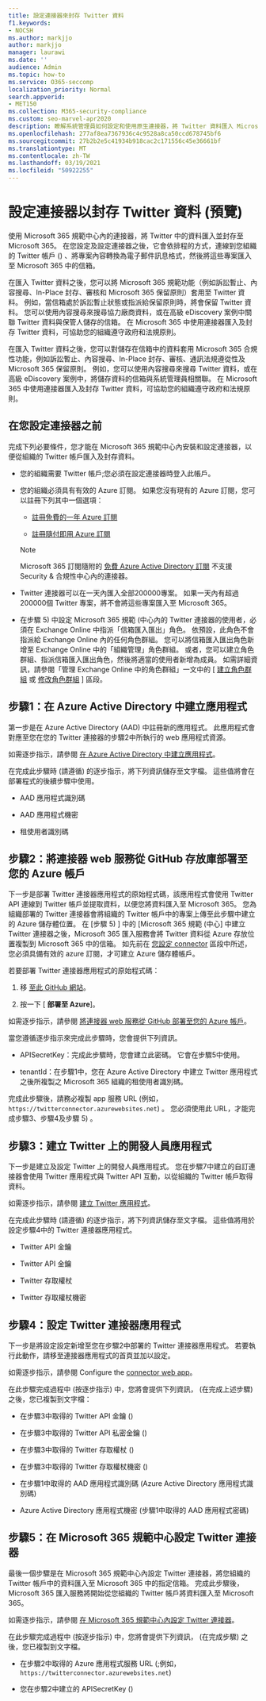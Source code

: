 ```yaml
---
title: 設定連接器來封存 Twitter 資料
f1.keywords:
- NOCSH
ms.author: markjjo
author: markjjo
manager: laurawi
ms.date: ''
audience: Admin
ms.topic: how-to
ms.service: O365-seccomp
localization_priority: Normal
search.appverid:
- MET150
ms.collection: M365-security-compliance
ms.custom: seo-marvel-apr2020
description: 瞭解系統管理員如何設定和使用原生連接器，將 Twitter 資料匯入 Microsoft 365。
ms.openlocfilehash: 277af8ea7367936c4c9528a8ca50ccd678745bf6
ms.sourcegitcommit: 27b2b2e5c41934b918cac2c171556c45e36661bf
ms.translationtype: MT
ms.contentlocale: zh-TW
ms.lasthandoff: 03/19/2021
ms.locfileid: "50922255"
---
```

# <a name="set-up-a-connector-to-archive-twitter-data-preview"></a>設定連接器以封存 Twitter 資料 (預覽) 

使用 Microsoft 365 規範中心內的連接器，將 Twitter 中的資料匯入並封存至 Microsoft 365。 在您設定及設定連接器之後，它會依排程的方式，連線到您組織的 Twitter 帳戶 () 、將專案內容轉換為電子郵件訊息格式，然後將這些專案匯入至 Microsoft 365 中的信箱。

在匯入 Twitter 資料之後，您可以將 Microsoft 365 規範功能（例如訴訟暫止、內容搜尋、In-Place 封存、審核和 Microsoft 365 保留原則）套用至 Twitter 資料。 例如，當信箱處於訴訟暫止狀態或指派給保留原則時，將會保留 Twitter 資料。 您可以使用內容搜尋來搜尋協力廠商資料，或在高級 eDiscovery 案例中關聯 Twitter 資料與保管人儲存的信箱。 在 Microsoft 365 中使用連接器匯入及封存 Twitter 資料，可協助您的組織遵守政府和法規原則。

在匯入 Twitter 資料之後，您可以對儲存在信箱中的資料套用 Microsoft 365 合規性功能，例如訴訟暫止、內容搜尋、In-Place 封存、審核、通訊法規遵從性及 Microsoft 365 保留原則。 例如，您可以使用內容搜尋來搜尋 Twitter 資料，或在高級 eDiscovery 案例中，將儲存資料的信箱與系統管理員相關聯。 在 Microsoft 365 中使用連接器匯入及封存 Twitter 資料，可協助您的組織遵守政府和法規原則。

## <a name="before-you-set-up-a-connector"></a>在您設定連接器之前

完成下列必要條件，您才能在 Microsoft 365 規範中心內安裝和設定連接器，以便從組織的 Twitter 帳戶匯入及封存資料。

- 您的組織需要 Twitter 帳戶;您必須在設定連接器時登入此帳戶。

- 您的組織必須具有有效的 Azure 訂閱。 如果您沒有現有的 Azure 訂閱，您可以註冊下列其中一個選項：

    - [註冊免費的一年 Azure 訂閱](https://azure.microsoft.com/free) 

    - [註冊隨付即用 Azure 訂閱](https://azure.microsoft.com/pricing/purchase-options/pay-as-you-go/)

    > [!NOTE]
    > Microsoft 365 訂閱隨附的 [免費 Azure Active Directory 訂閱](use-your-free-azure-ad-subscription-in-office-365.md) 不支援 Security & 合規性中心內的連接器。

- Twitter 連接器可以在一天內匯入全部200000專案。 如果一天內有超過200000個 Twitter 專案，將不會將這些專案匯入至 Microsoft 365。

- 在步驟 5) 中設定 Microsoft 365 規範 (中心內的 Twitter 連接器的使用者，必須在 Exchange Online 中指派「信箱匯入匯出」角色。 依預設，此角色不會指派給 Exchange Online 內的任何角色群組。 您可以將信箱匯入匯出角色新增至 Exchange Online 中的「組織管理」角色群組。 或者，您可以建立角色群組、指派信箱匯入匯出角色，然後將適當的使用者新增為成員。 如需詳細資訊，請參閱「管理 Exchange Online 中的角色群組」一文中的 [  [建立角色群組](/Exchange/permissions-exo/role-groups#create-role-groups) 或 [修改角色群組](/Exchange/permissions-exo/role-groups#modify-role-groups) ] 區段。

## <a name="step-1-create-an-app-in-azure-active-directory"></a>步驟1：在 Azure Active Directory 中建立應用程式

第一步是在 Azure Active Directory (AAD) 中註冊新的應用程式。 此應用程式會對應至您在您的 Twitter 連接器的步驟2中所執行的 web 應用程式資源。

如需逐步指示，請參閱 [在 Azure Active Directory 中建立應用程式](deploy-twitter-connector.md#step-1-create-an-app-in-azure-active-directory)。

在完成此步驟時 (請遵循) 的逐步指示，將下列資訊儲存至文字檔。 這些值將會在部署程式的後續步驟中使用。

- AAD 應用程式識別碼

- AAD 應用程式機密

- 租使用者識別碼

## <a name="step-2-deploy-connector-web-service-from-github-repository-to-your-azure-account"></a>步驟2：將連接器 web 服務從 GitHub 存放庫部署至您的 Azure 帳戶

下一步是部署 Twitter 連接器應用程式的原始程式碼，該應用程式會使用 Twitter API 連線到 Twitter 帳戶並提取資料，以便您將資料匯入至 Microsoft 365。 您為組織部署的 Twitter 連接器會將組織的 Twitter 帳戶中的專案上傳至此步驟中建立的 Azure 儲存體位置。 在 [步驟 5) ] 中的 [Microsoft 365 規範 (中心] 中建立 Twitter 連接器之後，Microsoft 365 匯入服務會將 Twitter 資料從 Azure 存放位置複製到 Microsoft 365 中的信箱。 如先前在 [您設定 connector](#before-you-set-up-a-connector) 區段中所述，您必須具備有效的 azure 訂閱，才可建立 Azure 儲存體帳戶。

若要部署 Twitter 連接器應用程式的原始程式碼：

1. 移 [至此 GitHub 網站](https://github.com/microsoft/m365-sample-twitter-connector-csharp-aspnet)。

2. 按一下 [ **部署至 Azure**]。

如需逐步指示，請參閱 [將連接器 web 服務從 GitHub 部署至您的 Azure 帳戶](deploy-twitter-connector.md#step-2-deploy-the-connector-web-service-from-github-to-your-azure-account)。

當您遵循逐步指示來完成此步驟時，您會提供下列資訊。

- APISecretKey：完成此步驟時，您會建立此密碼。 它會在步驟5中使用。

- tenantId：在步驟1中，您在 Azure Active Directory 中建立 Twitter 應用程式之後所複製之 Microsoft 365 組織的租使用者識別碼。

完成此步驟後，請務必複製 app 服務 URL (例如， `https://twitterconnector.azurewebsites.net`) 。 您必須使用此 URL，才能完成步驟3、步驟4及步驟 5) 。

## <a name="step-3-create-developer-app-on-twitter"></a>步驟3：建立 Twitter 上的開發人員應用程式

下一步是建立及設定 Twitter 上的開發人員應用程式。 您在步驟7中建立的自訂連接器會使用 Twitter 應用程式與 Twitter API 互動，以從組織的 Twitter 帳戶取得資料。

如需逐步指示，請參閱 [建立 Twitter 應用程式](deploy-twitter-connector.md#step-3-create-the-twitter-app)。

在完成此步驟時 (請遵循) 的逐步指示，將下列資訊儲存至文字檔。 這些值將用於設定步驟4中的 Twitter 連接器應用程式。

- Twitter API 金鑰

- Twitter API 金鑰

- Twitter 存取權杖

- Twitter 存取權杖機密

## <a name="step-4-configure-the-twitter-connector-app"></a>步驟4：設定 Twitter 連接器應用程式

下一步是將設定設定新增至您在步驟2中部署的 Twitter 連接器應用程式。 若要執行此動作，請移至連接器應用程式的首頁並加以設定。

如需逐步指示，請參閱 Configure the [connector web app](deploy-twitter-connector.md#step-4-configure-the-connector-web-app)。

在此步驟完成過程中 (按逐步指示) 中，您將會提供下列資訊， (在完成上述步驟) 之後，您已複製到文字檔：

- 在步驟3中取得的 Twitter API 金鑰 () 

- 在步驟3中取得的 Twitter API 私密金鑰 () 

- 在步驟3中取得的 Twitter 存取權杖 () 

- 在步驟3中取得的 Twitter 存取權杖機密 () 

- 在步驟1中取得的 AAD 應用程式識別碼 (Azure Active Directory 應用程式識別碼) 

- Azure Active Directory 應用程式機密 (步驟1中取得的 AAD 應用程式密碼) 

## <a name="step-5-set-up-a-twitter-connector-in-the-microsoft-365-compliance-center"></a>步驟5：在 Microsoft 365 規範中心設定 Twitter 連接器

最後一個步驟是在 Microsoft 365 規範中心內設定 Twitter 連接器，將您組織的 Twitter 帳戶中的資料匯入至 Microsoft 365 中的指定信箱。 完成此步驟後，Microsoft 365 匯入服務將開始從您組織的 Twitter 帳戶將資料匯入至 Microsoft 365。

如需逐步指示，請參閱 [在 Microsoft 365 規範中心內設定 Twitter 連接器](deploy-twitter-connector.md#step-5-set-up-a-twitter-connector-in-the-microsoft-365-compliance-center)。 

在此步驟完成過程中 (按逐步指示) 中，您將會提供下列資訊， (在完成步驟) 之後，您已複製到文字檔。

- 在步驟2中取得的 Azure 應用程式服務 URL (;例如， `https://twitterconnector.azurewebsites.net`) 

- 您在步驟2中建立的 APISecretKey () 